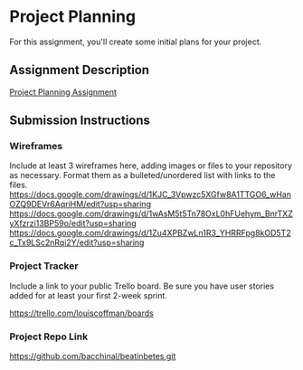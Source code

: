 # Project Planning
For this assignment, you'll create some initial plans for your project.

## Assignment Description
[Project Planning Assignment](https://education.launchcode.org/liftoff/modules/assignments/project-planning)

## Submission Instructions

### Wireframes

Include at least 3 wireframes here, adding images or files to your repository as necessary. Format them as a bulleted/unordered list with links to the files.
https://docs.google.com/drawings/d/1KJC_3Vpwzc5XGfw8A1TTGO6_wHanOZQ9DEVr6AqriHM/edit?usp=sharing
https://docs.google.com/drawings/d/1wAsM5t5Tn78OxL0hFUehym_BnrTXZyXfzrzi13BP59o/edit?usp=sharing
https://docs.google.com/drawings/d/1Zu4XPBZwLn1R3_YHRRFpg8kOD5T2c_Tx9LSc2nRqi2Y/edit?usp=sharing


### Project Tracker

Include a link to your public Trello board. Be sure you have user stories added for at least your first 2-week sprint.

https://trello.com/louiscoffman/boards

### Project Repo Link

https://github.com/bacchinal/beatinbetes.git
